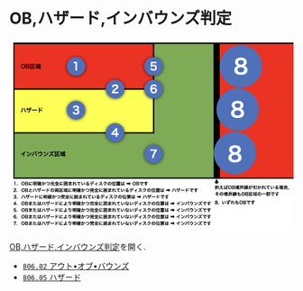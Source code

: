 # OB,ハザード,インバウンズ判定

![OB,ハザード,インバウンズ判定](assets/img/ob-hazard-inbounds.png)

[OB,ハザード,インバウンズ判定](https://jpdga-shizuoka.github.io/rules/assets/img/ob-hazard-inbounds.png)を開く.

* [`806.02` アウト•オブ•バウンズ](80602)
* [`806.05` ハザード](80605)
